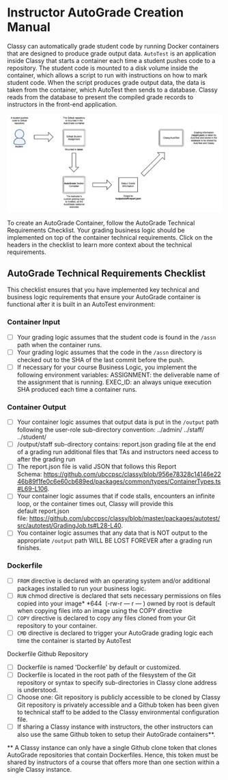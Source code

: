 # Instructor AutoGrade Creation Manual

Classy can automatically grade student code by running Docker containers that are designed to produce grade output data. `AutoTest` is an application inside Classy that starts a container each time a student pushes code to a repository. The student code is mounted to a disk volume inside the container, which allows a script to run with instructions on how to mark student code. When the script produces grade output data, the data is taken from the container, which AutoTest then sends to a database. Classy reads from the database to present the compiled grade records to instructors in the front-end application.

<img src="./assets/autograde-flow.png"/>

To create an AutoGrade Container, follow the AutoGrade Technical Requirements Checklist. Your grading business logic should be implemented on top of the container technical requirements. Click on the headers in the checklist to learn more context about the technical requirements.

## AutoGrade Technical Requirements Checklist

This checklist ensures that you have implemented key technical and business logic requirements that ensure your AutoGrade container is functional after it is built in an AutoTest environment:

### Container Input

- [ ] Your grading logic assumes that the student code is found in the `/assn` path when the container runs.
- [ ] Your grading logic assumes that the code in the `/assn` directory is checked out to the SHA of the last commit before the push.
- [ ] If necessary for your course Business Logic, you implement the following environment variables:
    ASSIGNMENT: the deliverable name of the assignment that is running.
    EXEC_ID: an always unique execution SHA produced each time a container runs.

### Container Output

- [ ] Your container logic assumes that output data is put in the `/output` path following the user-role sub-directory convention:
    ../admin/
    ../staff/
    ../student/
- [ ] /output/staff sub-directory contains:
    report.json grading file at the end of a grading run
    additional files that TAs and instructors need access to after the grading run
- [ ] The report.json file is valid JSON that follows this Report Schema: https://github.com/ubccpsc/classy/blob/956e78328c14146e2246b89f1fe0c6e60cb689ed/packages/common/types/ContainerTypes.ts#L69-L106.
- [ ] Your container logic assumes that if code stalls, encounters an infinite loop, or the container times out, Classy will provide this default report.json file: https://github.com/ubccpsc/classy/blob/master/packages/autotest/src/autotest/GradingJob.ts#L28-L40.
- [ ] You container logic assumes that any data that is NOT output to the appropriate `/output` path WILL BE LOST FOREVER after a grading run finishes.

### Dockerfile

- [ ] `FROM` directive is declared with an operating system and/or additional packages installed to run your business logic.
- [ ] `RUN` chmod directive is declared that sets necessary permissions on files copied into your image*
    *644  (-rw-r — r — ) owned by root is default when copying files into an image using the COPY directive
- [ ] `COPY` directive is declared to copy any files cloned from your Git repository to your container.
- [ ] `CMD` directive is declared to trigger your AutoGrade grading logic each time the container is started by AutoTest

Dockerfile Github Repository

- [ ] Dockerfile is named 'Dockerfile' by default or customized.
- [ ] Dockerfile is located in the root path of the filesystem of the Git repository or syntax to specify sub-directories in Classy clone address is understood.
- [ ] Choose one: 
    Git repository is publicly accessible to be cloned by Classy
    Git repository is privately accessible and a Github token has been given to technical staff to be added to the Classy environmental configuration file.
- [ ] If sharing a Classy instance with instructors, the other instructors can also use the same Github token to setup their AutoGrade containers**.

** A Classy instance can only have a single Github clone token that clones AutoGrade repositories that contain Dockerfiles. Hence, this token must be shared by instructors of a course that offers more than one section within a single Classy instance.
